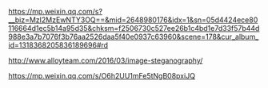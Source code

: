 https://mp.weixin.qq.com/s?__biz=MzI2MzEwNTY3OQ==&mid=2648980176&idx=1&sn=05d4424ece80116664d1ec5b14a95d35&chksm=f2506730c527ee26b1c4bd1e7d33f57b44d988e3a7b7076f3b76aa2526daa5f40e0937c63960&scene=178&cur_album_id=1318368205836189696#rd

http://www.alloyteam.com/2016/03/image-steganography/

https://mp.weixin.qq.com/s/O6h2UU1mFe5tNgB08pxiJQ
